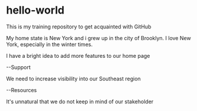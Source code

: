 # hello-world
This is my training repository to get acquainted with GitHub

My home state is New York and i grew up in the city of Brooklyn.  I love New York, especially in the winter times.

I have a bright idea to add more features to our home page

--Support 

We need to increase visibility into our Southeast region

--Resources

It's unnatural that we do not keep in mind of our stakeholder
